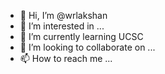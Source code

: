 - 👋 Hi, I’m @wrlakshan
- 👀 I’m interested in ...
- 🌱 I’m currently learning UCSC
- 💞️ I’m looking to collaborate on ...
- 📫 How to reach me ...

<!---
wrlakshan/wrlakshan is a ✨ special ✨ repository because its `README.md` (this file) appears on your GitHub profile.
You can click the Preview link to take a look at your changes.
--->
